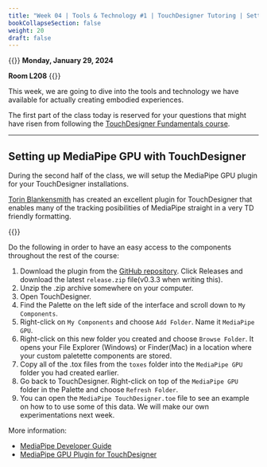 ```yaml
---
title: "Week 04 | Tools & Technology #1 | TouchDesigner Tutoring | Setting Up MediaPipe"
bookCollapseSection: false
weight: 20
draft: false
---
```


{{<hint info>}}
**Monday, January 29, 2024**

**Room L208**
{{</hint>}}

This week, we are going to dive into the tools and technology we have available for actually creating embodied experiences.

The first part of the class today is reserved for your questions that might have risen from following the [TouchDesigner Fundamentals course](https://learn.derivative.ca/courses/100-fundamentals/).

---

## Setting up MediaPipe GPU with TouchDesigner

During the second half of the class, we will setup the MediaPipe GPU plugin for your TouchDesigner installations.

[Torin Blankensmith](https://www.torinblankensmith.com/) has created an excellent plugin for TouchDesigner that enables many of the tracking posibilities of MediaPipe straight in a very TD friendly formatting.

{{<youtube Cx4Ellaj6kk>}}

Do the following in order to have an easy access to the components throughout the rest of the course:

1. Download the plugin from the [GitHub repository](https://github.com/torinmb/mediapipe-touchdesigner). Click Releases and download the latest `release.zip` file(v0.3.3 when writing this).
2. Unzip the .zip archive somewhere on your computer.
3. Open TouchDesigner.
4. Find the Palette on the left side of the interface and scroll down to `My Components`.
5. Right-click on `My Components` and choose `Add Folder`. Name it `MediaPipe GPU`.
6. Right-click on this new folder you created and choose `Browse Folder`. It opens your File Explorer (Windows) or Finder(Mac) in a location where your custom paletette components are stored.
7. Copy all of the .tox files from the `toxes` folder into the `MediaPipe GPU` folder you had created earlier.
8. Go back to TouchDesigner. Right-click on top of the `MediaPipe GPU` folder in the Palette and choose `Refresh Folder`.
9. You can open the `MediaPipe TouchDesigner.toe` file to see an example on how to to use some of this data. We will make our own experimentations next week.

More information:

- [MediaPipe Developer Guide](https://developers.google.com/mediapipe)
- [MediaPipe GPU Plugin for TouchDesigner](https://github.com/torinmb/mediapipe-touchdesigner)